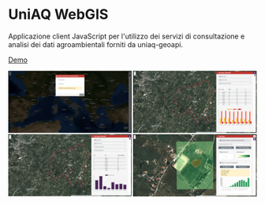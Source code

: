 # UniAQ WebGIS
Applicazione client JavaScript per l'utilizzo dei servizi di consultazione e analisi dei dati agroambientali forniti da uniaq-geoapi. 

<a href="https://alessiodl.github.io/uniaq-webgis/dist/index.html">Demo</a>

<img src="screenshot.png" alt="app image" />
